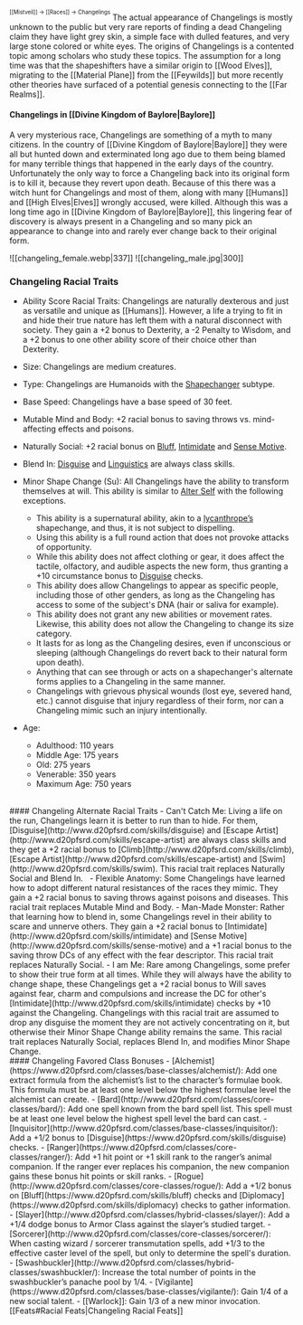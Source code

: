 <sup><sup>[[Mistveil]] → [[Races]] → Changelings</sup></sup>
The actual appearance of Changelings is mostly unknown to the public but very rare reports of finding a dead Changeling claim they have light grey skin, a simple face with dulled features, and very large stone colored or white eyes. The origins of Changelings is a contented topic among scholars who study these topics. The assumption for a long time was that the shapeshifters have a similar origin to [[Wood Elves]], migrating to the [[Material Plane]] from the [[Feywilds]] but more recently other theories have surfaced of a potential genesis connecting to the [[Far Realms]]. 
#### Changelings in [[Divine Kingdom of Baylore|Baylore]]
A very mysterious race, Changelings are something of a myth to many citizens. In the country of [[Divine Kingdom of Baylore|Baylore]] they were all but hunted down and exterminated long ago due to them being blamed for many terrible things that happened in the early days of the country. Unfortunately the only way to force a Changeling back into its original form is to kill it, because they revert upon death. Because of this there was a witch hunt for Changelings and most of them, along with many [[Humans]] and [[High Elves|Elves]] wrongly accused, were killed. Although this was a long time ago in [[Divine Kingdom of Baylore|Baylore]], this lingering fear of discovery is always present in a Changeling and so many pick an appearance to change into and rarely ever change back to their original form.

![[changeling_female.webp|337]] ![[changeling_male.jpg|300]]

### Changeling Racial Traits
- Ability Score Racial Traits: Changelings are naturally dexterous and just as versatile and unique as [[Humans]]. However, a life a trying to fit in and hide their true nature has left them with a natural disconnect with society. They gain a +2 bonus to Dexterity, a -2 Penalty to Wisdom, and a +2 bonus to one other ability score of their choice other than Dexterity.
- Size: Changelings are medium creatures.
- Type: Changelings are Humanoids with the [Shapechanger](http://www.d20pfsrd.com/bestiary/rules-for-monsters/creature-types/) subtype.
- Base Speed: Changelings have a base speed of 30 feet.
- Mutable Mind and Body: +2 racial bonus to saving throws vs. mind-affecting effects and poisons.
    
- Naturally Social: +2 racial bonus on [Bluff](http://www.d20pfsrd.com/skills/bluff/), [Intimidate](http://www.d20pfsrd.com/skills/intimidate/) and [Sense Motive](http://www.d20pfsrd.com/skills/sense-motive/).
- Blend In: [Disguise](http://www.d20pfsrd.com/skills/disguise) and [Linguistics](http://www.d20pfsrd.com/skills/linguistics) are always class skills.
- Minor Shape Change (Su): All Changelings have the ability to transform themselves at will. This ability is similar to [Alter Self](http://www.d20pfsrd.com/magic/all-spells/a/alter-self/) with the following exceptions.
    - This ability is a supernatural ability, akin to a [lycanthrope’s](http://www.d20pfsrd.com/bestiary/monster-listings/humanoids/lycanthrope/) shapechange, and thus, it is not subject to dispelling.
    - Using this ability is a full round action that does not provoke attacks of opportunity.
    - While this ability does not affect clothing or gear, it does affect the tactile, olfactory, and audible aspects the new form, thus granting a +10 circumstance bonus to [Disguise](http://www.d20pfsrd.com/skills/disguise) checks.
    - This ability does allow Changelings to appear as specific people, including those of other genders, as long as the Changeling has access to some of the subject's DNA (hair or saliva for example).
    - This ability does not grant any new abilities or movement rates. Likewise, this ability does not allow the Changeling to change its size category.
    - It lasts for as long as the Changeling desires, even if unconscious or sleeping (although Changelings do revert back to their natural form upon death).
    - Anything that can see through or acts on a shapechanger's alternate forms applies to a Changeling in the same manner.
    - Changelings with grievous physical wounds (lost eye, severed hand, etc.) cannot disguise that injury regardless of their form, nor can a Changeling mimic such an injury intentionally.
- Age:
    - Adulthood: 110 years
    - Middle Age: 175 years
    - Old: 275 years
    - Venerable: 350 years
    - Maximum Age: 750 years
<br>
#### Changeling Alternate Racial Traits
- Can't Catch Me: Living a life on the run, Changelings learn it is better to run than to hide. For them, [Disguise](http://www.d20pfsrd.com/skills/disguise) and [Escape Artist](http://www.d20pfsrd.com/skills/escape-artist) are always class skills and they get a +2 racial bonus to [Climb](http://www.d20pfsrd.com/skills/climb), [Escape Artist](http://www.d20pfsrd.com/skills/escape-artist) and [Swim](http://www.d20pfsrd.com/skills/swim). This racial trait replaces Naturally Social and Blend In.  
- Flexible Anatomy: Some Changelings have learned how to adopt different natural resistances of the races they mimic. They gain a +2 racial bonus to saving throws against poisons and diseases. This racial trait replaces Mutable Mind and Body.
- Man-Made Monster: Rather that learning how to blend in, some Changelings revel in their ability to scare and unnerve others. They gain a +2 racial bonus to [Intimidate](http://www.d20pfsrd.com/skills/intimidate) and [Sense Motive](http://www.d20pfsrd.com/skills/sense-motive) and a +1 racial bonus to the saving throw DCs of any effect with the fear descriptor. This racial trait replaces Naturally Social.
- I am Me: Rare among Changelings, some prefer to show their true form at all times. While they will always have the ability to change shape, these Changelings get a +2 racial bonus to Will saves against fear, charm and compulsions and increase the DC for other's [Intimidate](http://www.d20pfsrd.com/skills/intimidate) checks by +10 against the Changeling. Changelings with this racial trait are assumed to drop any disguise the moment they are not actively concentrating on it, but otherwise their Minor Shape Change ability remains the same. This racial trait replaces Naturally Social, replaces Blend In, and modifies Minor Shape Change.
<br>
#### Changeling Favored Class Bonuses
- [Alchemist](https://www.d20pfsrd.com/classes/base-classes/alchemist/): Add one extract formula from the alchemist’s list to the character’s formulae book. This formula must be at least one level below the highest formulae level the alchemist can create.
- [Bard](http://www.d20pfsrd.com/classes/core-classes/bard/): Add one spell known from the bard spell list. This spell must be at least one level below the highest spell level the bard can cast.
- [Inquisitor](http://www.d20pfsrd.com/classes/base-classes/inquisitor/): Add a +1/2 bonus to [Disguise](https://www.d20pfsrd.com/skills/disguise) checks.
- [Ranger](https://www.d20pfsrd.com/classes/core-classes/ranger/): Add +1 hit point or +1 skill rank to the ranger’s animal companion. If the ranger ever replaces his companion, the new companion gains these bonus hit points or skill ranks.
- [Rogue](http://www.d20pfsrd.com/classes/core-classes/rogue/): Add a +1/2 bonus on [Bluff](https://www.d20pfsrd.com/skills/bluff) checks and [Diplomacy](https://www.d20pfsrd.com/skills/diplomacy) checks to gather information.
- [Slayer](http://www.d20pfsrd.com/classes/hybrid-classes/slayer/): Add a +1/4 dodge bonus to Armor Class against the slayer’s studied target.
- [Sorcerer](http://www.d20pfsrd.com/classes/core-classes/sorcerer/): When casting wizard / sorcerer transmutation spells, add +1/3 to the effective caster level of the spell, but only to determine the spell's duration.
- [Swashbuckler](http://www.d20pfsrd.com/classes/hybrid-classes/swashbuckler/): Increase the total number of points in the swashbuckler’s panache pool by 1/4.
- [Vigilante](https://www.d20pfsrd.com/classes/base-classes/vigilante/): Gain 1/4 of a new social talent.
- [[Warlock]]: Gain 1/3 of a new minor invocation.
<br>
[[Feats#Racial Feats|Changeling Racial Feats]]